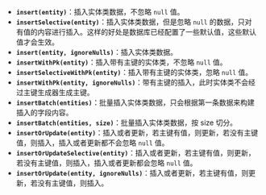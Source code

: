 - **`insert(entity)`**：插入实体类数据，不忽略 `null` 值。
- **`insertSelective(entity)`**：插入实体类数据，但是忽略 `null` 的数据，只对有值的内容进行插入。这样的好处是数据库已经配置了一些默认值，这些默认值才会生效。
- **`insert(entity, ignoreNulls)`**：插入实体类数据。
- **`insertWithPk(entity)`**：插入带有主键的实体类，不忽略 `null` 值。
- **`insertSelectiveWithPk(entity)`**：插入带有主键的实体类，忽略 `null` 值。
- **`insertWithPk(entity, ignoreNulls)`**：带有主键的插入，此时实体类不会经过主键生成器生成主键。
- **`insertBatch(entities)`**：批量插入实体类数据，只会根据第一条数据来构建插入的字段内容。
- **`insertBatch(entities, size)`**：批量插入实体类数据，按 size 切分。
- **`insertOrUpdate(entity)`**：插入或者更新，若主键有值，则更新，若没有主键值，则插入，插入或者更新都不会忽略 `null` 值。
- **`insertOrUpdateSelective(entity)`**：插入或者更新，若主键有值，则更新，若没有主键值，则插入，插入或者更新都会忽略 `null`
  值。
- **`insertOrUpdate(entity, ignoreNulls)`**：插入或者更新，若主键有值，则更新，若没有主键值，则插入。
